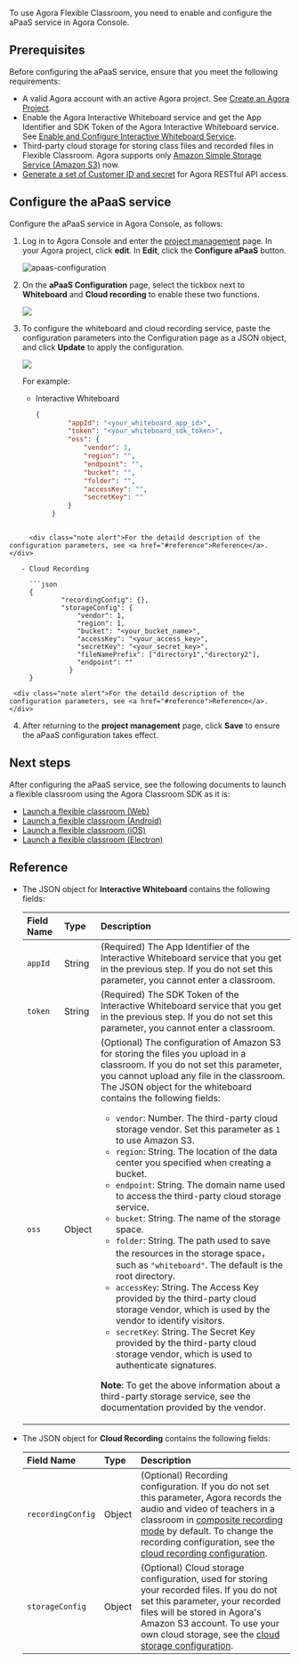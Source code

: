 To use Agora Flexible Classroom, you need to enable and configure the aPaaS service in Agora Console.

## Prerequisites

Before configuring the aPaaS service, ensure that you meet the following requirements:

- A valid Agora account with an active Agora project. See [Create an Agora Project](/en/Agora%20Platform/get_appid_token#create-an-agora-project).
- Enable the Agora Interactive Whiteboard service and get the App Identifier and SDK Token of the Agora Interactive Whiteboard service. See [Enable and Configure Interactive Whiteboard Service](/en/whiteboard/enable_whiteboard).
- Third-party cloud storage for storing class files and recorded files in Flexible Classroom. Agora supports only [Amazon Simple Storage Service (Amazon S3)](https://aws.amazon.com/s3/?nc1=h_ls) now.
- [Generate a set of Customer ID and secret](/en/Agora%20Platform/get_appid_token#generate-a-set-of-customer-id-and-secret) for Agora RESTful API access.

## Configure the aPaaS service

Configure the aPaaS service in Agora Console, as follows:

1. Log in to Agora Console and enter the [project management](https://console.agora.io/projects) page. In your Agora project, click **edit**. In **Edit**, click the **Configure aPaaS** button.

   ![apaas-configuration](https://web-cdn.agora.io/docs-files/1618474816680)

2. On the **aPaaS Configuration** page, select the tickbox next to **Whiteboard** and **Cloud recording** to enable these two functions.

   ![](https://web-cdn.agora.io/docs-files/1623305939818)
   
3. To configure the whiteboard and cloud recording service, paste the configuration parameters into the Configuration page as a JSON object, and click **Update** to apply the configuration.

   ![](https://web-cdn.agora.io/docs-files/1623306590863)

   For example:

   - Interactive Whiteboard

     ```json
     {
             "appId": "<your_whiteboard_app_id>",
             "token": "<your_whiteboard_sdk_token>",
             "oss": {
                 "vendor": 1,
                 "region": "",
                 "endpoint": "",
                 "bucket": "",
                 "folder": "",
                 "accessKey": "",
                 "secretKey": ""
             }  
         }
```

     <div class="note alert">For the detaild description of the configuration parameters, see <a href="#reference">Reference</a>.</div>

   - Cloud Recording

     ```json
     {
             "recordingConfig": {},
             "storageConfig": {
                 "vendor": 1,
                 "region": 1,
                 "bucket": "<your_bucket_name>",
                 "accessKey": "<your_access_key>",
                 "secretKey": "<your_secret_key>",
                 "fileNamePrefix": ["directory1","directory2"],
                 "endpoint": ""
               }
     }
```

     <div class="note alert">For the detaild description of the configuration parameters, see <a href="#reference">Reference</a>.</div>

4. After returning to the **project management** page, click **Save** to ensure the aPaaS configuration takes effect.

## Next steps

After configuring the aPaaS service, see the following documents to launch a flexible classroom using the Agora Classroom SDK as it is:

- [Launch a flexible classroom (Web)](./agora_class_quickstart_web?platform=Web)
- [Launch a flexible classroom (Android)](./agora_class_quickstart_android?platform=Android)
- [Launch a flexible classroom (iOS)](./agora_class_quickstart_ios?platform=iOS)
- [Launch a flexible classroom (Electron)](./agora_class_quickstart_electron?platform=Electron)

## Reference

- The JSON object for **Interactive Whiteboard** contains the following fields:

  | Field Name | Type   | Description                                                  |
  | :--------- | :----- | :----------------------------------------------------------- |
  | `appId`    | String | (Required) The App Identifier of the Interactive Whiteboard service that you get in the previous step. If you do not set this parameter, you cannot enter a classroom. |
  | `token`    | String | (Required) The SDK Token of the Interactive Whiteboard service that you get in the previous step. If you do not set this parameter, you cannot enter a classroom. |
  | `oss`      | Object | (Optional) The configuration of Amazon S3 for storing the files you upload in a classroom. If you do not set this parameter, you cannot upload any file in the classroom. The JSON object for the whiteboard contains the following fields:<ul><li>`vendor`: Number. The third-party cloud storage vendor. Set this parameter as `1` to use Amazon S3.</li><li>`region`: String. The location of the data center you specified when creating a bucket.</li><li>`endpoint`: String. The domain name used to access the third-party cloud storage service.</li><li>`bucket`: String. The name of the storage space.</li><li>`folder`: String. The path used to save the resources in the storage space， such as `"whiteboard"`. The default is the root directory.</li><li>`accessKey`: String. The Access Key provided by the third-party cloud storage vendor, which is used by the vendor to identify visitors.</li><li>`secretKey`: String. The Secret Key provided by the third-party cloud storage vendor, which is used to authenticate signatures.</li></ul><p>**Note**: To get the above information about a third-party storage service, see the documentation provided by the vendor. |


- The JSON object for **Cloud Recording** contains the following fields:

  | Field Name        | Type   | Description                                                  |
  | :---------------- | :----- | :----------------------------------------------------------- |
  | `recordingConfig` | Object | (Optional) Recording configuration. If you do not set this parameter, Agora records the audio and video of teachers in a classroom in [composite recording mode](/en/Agora%20Platform/composite_recording_mode) by default. To change the recording configuration, see the [cloud recording configuration](/en/cloud-recording/cloud_recording_api_rest?platform=RESTful#recordingConfig). |
  | `storageConfig`   | Object | (Optional) Cloud storage configuration, used for storing your recorded files. If you do not set this parameter, your recorded files will be stored in Agora's Amazon S3 account. To use your own cloud storage, see the [cloud storage configuration](/en/cloud-recording/cloud_recording_api_rest?platform=RESTful#storageConfig). |